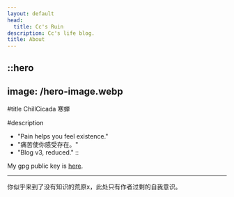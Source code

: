 ```yaml
---
layout: default
head:
  title: Cc's Ruin
description: Cc's life blog.
title: About
---
```


::hero
---
image: /hero-image.webp
---
#title
ChillCicada 寒蝉

#description
- "Pain helps you feel existence."
- "痛苦使你感受存在。"
- "Blog v3, reduced."
::

My gpg public key is [here](https://github.com/chillcicada.gpg).

---

你似乎来到了没有知识的荒原x，此处只有作者过剩的自我意识。
